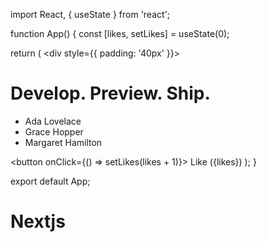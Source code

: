 import React, { useState } from 'react';

function App() {
  const [likes, setLikes] = useState(0);

  return (
    <div style={{ padding: '40px' }}>
      <h1>Develop. Preview. Ship.</h1>
      <ul>
        <li>Ada Lovelace</li>
        <li>Grace Hopper</li>
        <li>Margaret Hamilton</li>
      </ul>
      <button onClick={() => setLikes(likes + 1)}>
        Like ({likes})
      </button>
    </div>
  );
}

export default App;

# Nextjs
